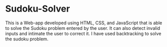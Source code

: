 # Sudoku-Solver
This is a Web-app developed using HTML, CSS, and JavaScript that is able to solve the Sudoku problem entered by the user. It can also detect invalid inputs and intimate the user to correct it. I have used backtracking to solve the sudoku problem.
